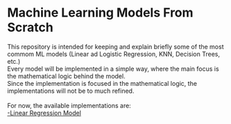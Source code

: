 # Machine Learning Models From Scratch

This repository is intended for keeping and explain briefly some of the most commom ML models (Linear ad Logistic Regression, KNN, Decision Trees, etc.)
<br>
Every model will be implemented in a simple way, where the main focus is the mathematical logic behind the model.
<br>
Since the implementation is focused in the mathematical logic, the implementations will not be to much refined.
<br><br>
For now, the available implementations are:
<br>
<a href="https://github.com/pesr0/ml_from_scratch/tree/main/reg_model_from_scratch">-Linear Regression Model</a>


